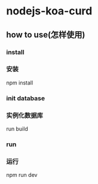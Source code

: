 # nodejs-koa-curd


## how to use(怎样使用)

### install
### 安装

npm install

### init database
### 实例化数据库

run build

### run
### 运行

npm run dev
